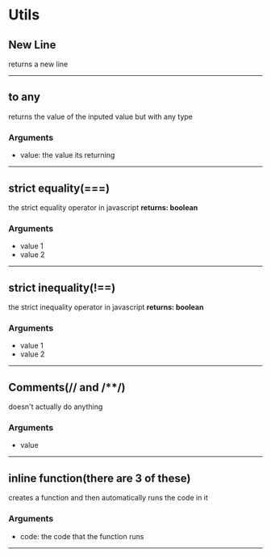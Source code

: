 # Utils
## New Line
returns a new line
___
## to any
returns the value of the inputed value but with any type
### Arguments
* value: the value its returning
---
## strict equality(===)
the strict equality operator in javascript
__returns: boolean__
### Arguments
* value 1
* value 2
---
## strict inequality(!==)
the strict inequality operator in javascript
__returns: boolean__
### Arguments
* value 1
* value 2
---
## Comments(// and /**/)
doesn't actually do anything
### Arguments
* value
---
## inline function(there are 3 of these)
creates a function and then automatically runs the code in it
### Arguments
* code: the code that the function runs
---
